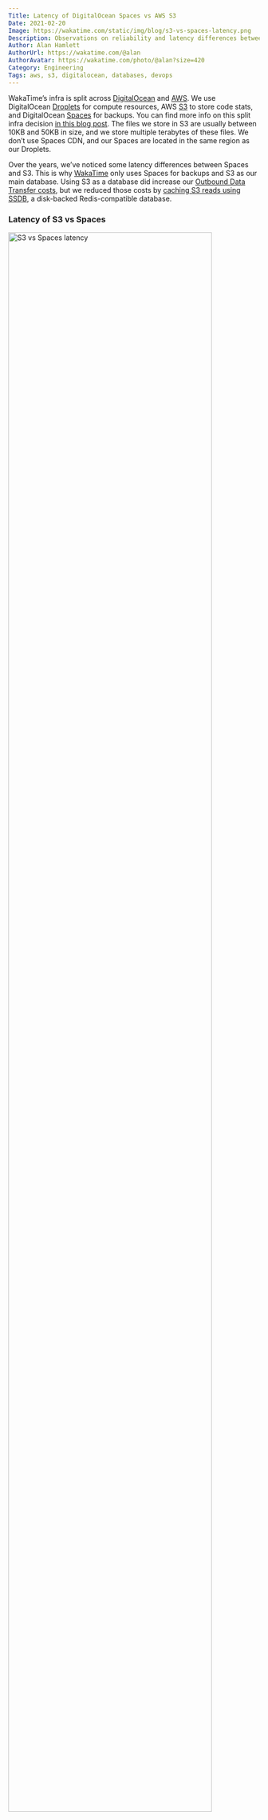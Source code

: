 ```yaml
---
Title: Latency of DigitalOcean Spaces vs AWS S3
Date: 2021-02-20
Image: https://wakatime.com/static/img/blog/s3-vs-spaces-latency.png
Description: Observations on reliability and latency differences between Amazon S3 and DigitalOcean Spaces object storage.
Author: Alan Hamlett
AuthorUrl: https://wakatime.com/@alan
AuthorAvatar: https://wakatime.com/photo/@alan?size=420
Category: Engineering
Tags: aws, s3, digitalocean, databases, devops
---
```


WakaTime’s infra is split across [DigitalOcean][digitalocean] and [AWS][aws].
We use DigitalOcean [Droplets][droplets] for compute resources, AWS [S3][s3] to store code stats, and DigitalOcean [Spaces][spaces] for backups.
You can find more info on this split infra decision [in this blog post][blog post 45].
The files we store in S3 are usually between 10KB and 50KB in size, and we store multiple terabytes of these files.
We don’t use Spaces CDN, and our Spaces are located in the same region as our Droplets.

Over the years, we’ve noticed some latency differences between Spaces and S3.
This is why [WakaTime][wakatime] only uses Spaces for backups and S3 as our main database.
Using S3 as a database did increase our [Outbound Data Transfer costs][s3 pricing], but we reduced those costs by [caching S3 reads using SSDB][blog post 45], a disk-backed Redis-compatible database.

### Latency of S3 vs Spaces

<img src="https://wakatime.com/static/img/blog/s3-vs-spaces-latency.png" class="img-thumbnail" alt="S3 vs Spaces latency" style="width:90%" />

The first thing we noticed was writing to DigitalOcean Spaces takes much longer than writing the same objects to S3.
Average write latency for S3 stays around 200ms when writing from DigitalOcean servers.
When writing the same files from the same servers to DigitalOcean Spaces, average write latency is around 2 seconds!😱
This wasn’t that bad for our use case since we parallelize writes, but it means writing terabytes of data to Spaces can take days.

Read latency was more important for us.
We notice consistently faster(lower) reads from S3 compared to Spaces.
Reading from S3 takes around 200ms per object, while reading from Spaces takes around 300ms.
We also noticed a higher rate of failures when reading from Spaces vs S3.
For Spaces we set our [boto3 max retries][max retries] to 5, but we didn’t even need retries for S3.

We start each file path prefix with a random string generated per user, to prevent one user’s reads from bottlenecking reads of other users.
According to [AWS docs][s3 performance], this means we can read up to 5.5k files per second per user from S3.

### WakaTime’s Infra

We’re now using S3 as our primary code stats database, with an [SSDB caching layer][blog post 45], and multiple Postgres databases on DigitalOcean block storage volumes.
Code stats are sent from [WakaTime plugins][plugins] to the [WakaTime API][api] and temporarily stored in Postgres, sharded by day.
A background task runs on our RabbitMQ task queue to:

* move code stats from Postgres into S3
* warm the [SSDB cache][blog post 45]
* globally lock and drop the current shard from Postgres, after all it’s rows are in S3

A similar task also runs each day to backup the code stats into DigitalOcean Spaces.
Our backups in Spaces are [automatically versioned][spaces docs] by DigitalOcean.
If new code stats come in for the same S3 file, the change is replicated and versioned in the Spaces backup.
DigitalOcean Spaces is [priced very affordably][spaces pricing] and latency doesn’t matter as much for infrequent reads, making it a great place to store backups.

<img src="https://wakatime.com/static/img/blog/spaces-bucket-versioning.png" class="img-thumbnail" alt="Spaces versioning" style="width:90%" />

If you liked this post, you can browse similar articles using the [devops tag][devops tag].
Get started with your free programming metrics today by [installing the open source WakaTime plugin][wakatime].


[wakatime]: https://wakatime.com
[digitalocean]: https://www.digitalocean.com/
[droplets]: https://www.digitalocean.com/products/droplets/
[aws]: https://aws.amazon.com/
[s3]: https://aws.amazon.com/s3/
[s3 pricing]: https://aws.amazon.com/s3/pricing/
[spaces]: https://www.digitalocean.com/products/spaces/
[spaces pricing]: https://www.digitalocean.com/pricing/#spaces-object-storage
[s3 performance]: https://docs.aws.amazon.com/AmazonS3/latest/userguide/optimizing-performance.html
[spaces docs]: https://developers.digitalocean.com/documentation/spaces/
[max retries]: https://stackoverflow.com/a/48568320/1290627
[plugins]: https://wakatime.com/plugins
[api]: https://wakatime.com/api
[devops tag]: https://wakatime.com/blog/tag/devops
[blog post 45]: https://wakatime.com/blog/45-using-a-diskbased-redis-clone-to-reduce-aws-s3-bill
